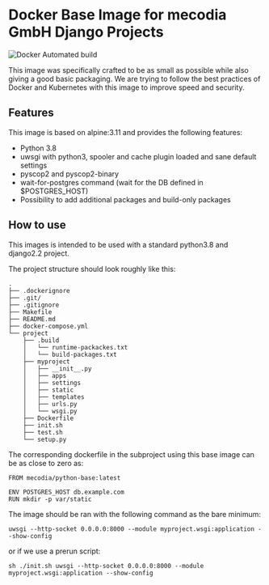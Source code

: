 # Docker Base Image for mecodia GmbH Django Projects

<img alt="Docker Automated build" src="https://img.shields.io/docker/automated/mecodia/python-base">

This image was specifically crafted to be as small as possible while also giving a good basic packaging.
We are trying to follow the best practices of Docker and Kubernetes with this image to improve speed and security.

## Features

This image is based on alpine:3.11 and provides the following features:

- Python 3.8
- uwsgi with python3, spooler and cache plugin loaded and sane default settings
- pyscop2 and pyscop2-binary
- wait-for-postgres command (wait for the DB defined in \$POSTGRES_HOST)
- Possibility to add additional packages and build-only packages

## How to use

This images is intended to be used with a standard python3.8 and django2.2 project.

The project structure should look roughly like this:

    .
    ├── .dockerignore
    ├── .git/
    ├── .gitignore
    ├── Makefile
    ├── README.md
    ├── docker-compose.yml
    └── project
        ├── .build
        │   └── runtime-packackes.txt
        │   └── build-packages.txt
        ├── myproject
        │   ├── __init__.py
        │   ├── apps
        │   ├── settings
        │   ├── static
        │   ├── templates
        │   ├── urls.py
        │   └── wsgi.py
        ├── Dockerfile
        ├── init.sh
        ├── test.sh
        └── setup.py

The corresponding dockerfile in the subproject using this base image can be as close to zero as:

    FROM mecodia/python-base:latest

    ENV POSTGRES_HOST db.example.com
    RUN mkdir -p var/static

The image should be ran with the following command as the bare minimum:

    uwsgi --http-socket 0.0.0.0:8000 --module myproject.wsgi:application --show-config

or if we use a prerun script:

    sh ./init.sh uwsgi --http-socket 0.0.0.0:8000 --module myproject.wsgi:application --show-config
